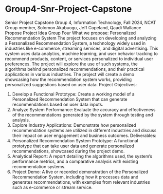 # Group4-Snr-Project-Capstone
Senior Project Capstone Group 4, Information Technology, Fall 2024, NCAT
Group member, Solomon Akabuogu, Jeff Copeland, Qaadi Wallance
Propose Project Idea Group Four
What we propose: Personalized Recommendation System
The project focuses on developing and analyzing a Personalized Recommendation 
System, a technology widely used in industries like e-commerce, streaming services, and digital 
advertising. This system uses data analytics, machine learning, and user behavior tracking to 
recommend products, content, or services personalized to individual user preferences. The 
project will explore the use of such systems, the algorithms behind personalized 
recommendations, and their practical applications in various industries. The project will create a 
demo showcasing how the recommendation system works, providing personalized suggestions 
based on user data.
Project Objectives:
1. Develop a Functional Prototype: Create a working model of a Personalized 
Recommendation System that can generate recommendations based on user data inputs.
2. Analyze System Performance: Evaluate the accuracy and effectiveness of the 
recommendations generated by the system through testing and analysis.
3. Explore Industry Applications: Demonstrate how personalized recommendation 
systems are utilized in different industries and discuss their impact on user engagement 
and business outcomes.
Deliverables:
1. Personalized Recommendation System Prototype: A functional prototype that can take
user data and generate personalized recommendations, showcased during the project 
demo.
2. Analytical Report: A report detailing the algorithms used, the system’s performance 
metrics, and a comparative analysis with existing recommendation systems.
3. Project Demo: A live or recorded demonstration of the Personalized Recommendation 
System, including how it processes data and generates recommendations, with examples 
from relevant industries such as e-commerce or stream service.
